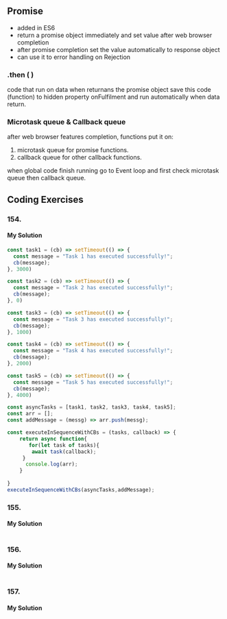 ## Promise
- added in ES6
- return a promise object immediately and set value after web browser completion
- after promise completion set the value automatically to response object 
- can use it to error handling on Rejection

### .then ( )
code that run on data when returnans the promise object save this code (function) to hidden property onFulfilment and run automatically when data return.

### Microtask queue & Callback queue
after web browser features completion, functions put it on: 
1. microtask queue for promise functions. 
2. callback queue for other callback functions.
    
when global code finish running go to Event loop and first check microtask queue then callback queue.

## Coding Exercises
### 154.[]()
#### My Solution
```javascript
const task1 = (cb) => setTimeout(() => {
  const message = "Task 1 has executed successfully!";
  cb(message);
}, 3000)

const task2 = (cb) => setTimeout(() => {
  const message = "Task 2 has executed successfully!";
  cb(message);
}, 0)

const task3 = (cb) => setTimeout(() => {
  const message = "Task 3 has executed successfully!";
  cb(message);
}, 1000)

const task4 = (cb) => setTimeout(() => {
  const message = "Task 4 has executed successfully!";
  cb(message);
}, 2000)

const task5 = (cb) => setTimeout(() => {
  const message = "Task 5 has executed successfully!";
  cb(message);
}, 4000)

const asyncTasks = [task1, task2, task3, task4, task5];
const arr = [];
const addMessage = (messg) => arr.push(messg);

const executeInSequenceWithCBs = (tasks, callback) => {
    return async function{
       for(let task of tasks){
        await task(callback);
     }
      console.log(arr);
    }
    
}
executeInSequenceWithCBs(asyncTasks,addMessage);
```
### 155.[]()
#### My Solution
```javascript
```
### 156.[]()
#### My Solution
```javascript
```
### 157.[]()
#### My Solution
```javascript
```


  

